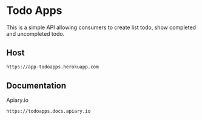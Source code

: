 # Todo Apps
This is a simple API allowing consumers to create list todo, show completed and uncompleted todo.

## Host

```bash
https://app-todoapps.herokuapp.com
```

## Documentation
Apiary.io

```bash
https://todoapps.docs.apiary.io
```